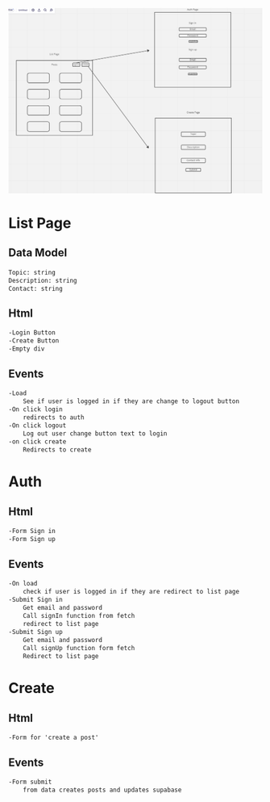 ![Wireframe](./assets/Wireframe.png)

# List Page

## Data Model

    Topic: string
    Description: string
    Contact: string

## Html

    -Login Button
    -Create Button
    -Empty div

## Events

    -Load
        See if user is logged in if they are change to logout button
    -On click login
        redirects to auth
    -On click logout
        Log out user change button text to login
    -on click create
        Redirects to create

# Auth

## Html

    -Form Sign in
    -Form Sign up

## Events

    -On load
        check if user is logged in if they are redirect to list page
    -Submit Sign in
        Get email and password
        Call signIn function from fetch
        redirect to list page
    -Submit Sign up
        Get email and password
        Call signUp function form fetch
        Redirect to list page

# Create

## Html

    -Form for 'create a post'

## Events

    -Form submit
        from data creates posts and updates supabase

